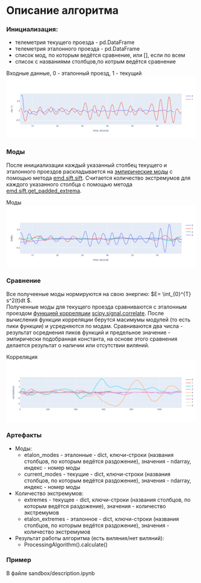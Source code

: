 # Описание алгоритма
### Инициализация:
* телеметрия текущего проезда - pd.DataFrame
* телеметрия эталонного проезда - pd.DataFrame
* список мод, по которым ведётся сравнение, или [], если по всем
* список с названиями столбцов,по котрым ведётся сравнение

Входные данные, 0 - эталонный проезд, 1 - текущий
![](./images/inout.png "")
### Моды
После инициализации каждый указанный столбец текущего и эталонного проездов раскладывается на [эмпирические моды](https://ru.ruwiki.ru/wiki/Empirical_Mode_Decomposition) с помощью метода [emd.sift.sift](https://emd.readthedocs.io/en/stable/stubs/emd.sift.sift.html). Считается количество экстремумов для каждого указанного столбца с помощью метода [emd.sift.get_padded_extrema](https://emd.readthedocs.io/en/stable/stubs/emd.sift.get_padded_extrema.html).  

Моды
![](./images/modes.png "")
### Сравнение
Все получееные моды нормируются на свою энергию: $E= \int_{0}^{T} s^2(t)dt $.   
Полученные моды для текущего проезда сравниваются с эталонным проездом [функцией корреляции](https://ru.ruwiki.ru/wiki/Автокорреляционная_функция) 
[scipy.signal.correlate](https://docs.scipy.org/doc/scipy/reference/generated/scipy.signal.correlate.html). После вычисления функции корреляции берутся масимумы модулей (то есть пики функции) и усредняются по модам. Сравниваются два числа - результат осреднения пиков функций и предельное значение - эмпирически подобранная константа, на основе этого сравнения делается результат о наличии или отсутствии виляний.  

Корреляция
![](./images/correlation.png "")
### Артефакты
* Моды:
  - etalon_modes - эталонные - dict, ключи-строки (названия столбцов, по которым ведётся раздожение), значения - ndarray, индекс - номер моды
  - current_modes - текущие - dict, ключи-строки (названия столбцов, по которым ведётся раздожение), значения - ndarray, индекс - номер моды
* Количество экстремумов:
  * extremes - текущее - dict, ключи-строки (названия столбцов, по которым ведётся раздожение), значения - количество экстремумов
  * etalon_extremes - эталонное - dict, ключи-строки (названия столбцов, по которым ведётся раздожение), значения - количество экстремумов
* Результат работы алгоритма (есть виляния/нет виляний):
  * ProcessingAlgorithm().calculate()

### Пример
В файле sandbox/description.ipynb
